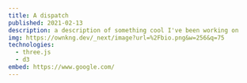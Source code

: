 ```yaml
---
title: A dispatch
published: 2021-02-13
description: a description of something cool I've been working on
img: https://ownkng.dev/_next/image?url=%2Fbio.png&w=256&q=75
technologies:
  - three.js
  - d3
embed: https://www.google.com/
---
```

